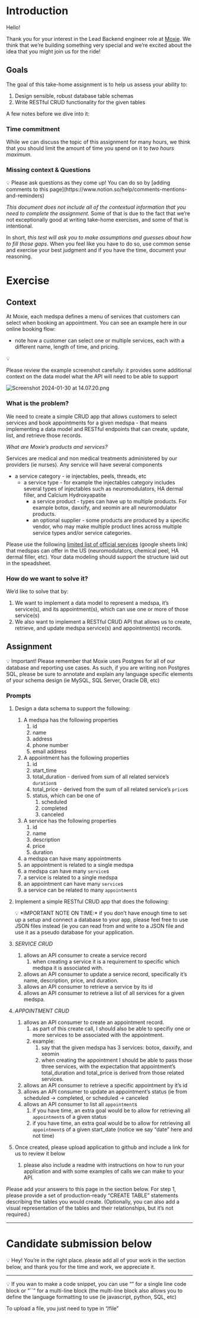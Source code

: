 # Introduction

Hello!

Thank you for your interest in the Lead Backend engineer role at [Moxie](https://www.joinmoxie.com/). We think that we’re building something very special and we’re excited about the idea that you might join us for the ride!

## Goals

The goal of this take-home assignment is to help us assess your ability to:

1. Design sensible, robust database table schemas
2. Write RESTful CRUD functionality for the given tables

A few notes before we dive into it:

### Time commitment

While we can discuss the topic of this assignment for many hours, we think that you should limit the amount of time you spend on it to *two hours maximum*.

### Missing context & Questions

<aside>
💡 Please ask questions as they come up! You can do so by [adding comments to this page](https://www.notion.so/help/comments-mentions-and-reminders)

</aside>

*This document does not include all of the contextual information that you need to complete the assignment.* Some of that is due to the fact that we’re not exceptionally good at writing take-home exercises, and some of that is intentional. 

In short, *this test will ask you to make assumptions and guesses about how to fill those gaps*. When you feel like you have to do so, use common sense and exercise your best judgment and if you have the time, document your reasoning.

# Exercise

## Context

At Moxie, each medspa defines a menu of services that customers can select when booking an appointment. You can see an example here in our online booking flow:

- note how a customer can select one or multiple services, each with a different name, length of time, and pricing.

<aside>
💡

Please review the example screenshot carefully: it provides some additional context on the data model what the API will need to be able to support

</aside>

![Screenshot 2024-01-30 at 14.07.20.png](https://prod-files-secure.s3.us-west-2.amazonaws.com/691ad6c1-489f-4e57-a0e3-e2da905006db/cce27330-0baf-493d-bb33-fdd342a9f5f8/Screenshot_2024-01-30_at_14.07.20.png)

### What is the problem?

We need to create a simple CRUD app that allows customers to select services and book appointments for a given medspa - that means implementing a data model and RESTful endpoints that can create, update, list, and retrieve those records.

*What are Moxie’s products and services?*

Services are medical and non medical treatments administered by our providers (ie nurses). Any service will have several components

- a service category - ie injectables, peels, threads, etc
    - a service type - for example the injectables category includes several types of injectables such as neuromodulators, HA dermal filler, and Calcium Hydroxyapatite
        - a service product - types can have up to multiple products. For example botox, daxxify, and xeomin are all neuromodulator products.
        - an optional supplier - some products are produced by a specific vendor, who may make multiple product lines across multiple service types and/or service categories.

Please use the following [limited list of official services](https://docs.google.com/spreadsheets/d/1s6NPs7HQKmDZb_AFyw-vR-2pBKxrtuIeFpWvd2UtqmU/edit#gid=0) (google sheets link) that medspas can offer in the US (neuromodulators, chemical peel, HA dermal filler, etc).  Your data modeling should support the structure laid out in the speadsheet. 

### How do we want to solve it?

We’d like to solve that by:

1. We want to implement a data model to represent a medspa, it’s service(s), and its appointment(s), which can use one or more of those service(s)
2. We also want to implement a RESTful CRUD API that allows us to create, retrieve, and update medspa service(s) and appointment(s) records. 

## Assignment

<aside>
💡 Important! Please remember that Moxie uses Postgres for all of our database and reporting use cases.  As such, if you are writing non Postgres SQL, please be sure to annotate and explain any language specific elements of your schema design (ie MySQL, SQL Server, Oracle DB, etc)

</aside>

### Prompts

1. Design a data schema to support the following: 
    1. A medspa has the following properties
        1. id
        2. name
        3. address
        4. phone number
        5. email address
    2. A appointment has the following properties
        1. id
        2. start_time
        3. total_duration - derived from sum of all related service’s `duration`s
        4. total_price - derived from the sum of all related service’s `price`s
        5. status, which can be one of
            1. scheduled
            2. completed
            3. canceled
    3. A service has the following properties
        1. id
        2. name
        3. description
        4. price
        5. duration
    4. a medspa can have many appointments
    5. an appointment is related to a single medspa
    6. a medspa can have many `service`s
    7. a service is related to a single medspa
    8. an appointment can have many `service`s
    9. a service can be related to many `appointment`s
2. Implement a simple RESTful CRUD app that does the following:
    
    <aside>
    💡 *IMPORTANT NOTE ON TIME:* if you don’t have enough time to set up a setup and connect a database to your app, please feel free to use JSON files instead (ie you can read from and write to a JSON file and use it as a pseudo database for your application.
    
    </aside>
    

1. *SERVICE CRUD*
    1. allows an API consumer to create a service record
        1. when creating a service it is a requirement to specific which medspa it is associated with.
    2. allows an API consumer to update a service record, specifically it’s name, description, price, and duration.
    3. allows an API consumer to retrieve a service by its id
    4. allows an API consumer to retrieve a list of all services for a given medspa.
2. *APPOINTMENT CRUD*
    1. allows an API consumer to create an appointment record.  
        1. as part of this create call, I should also be able to specifiy one or more services to be associated with the appointment.
        2. example: 
            1. say that the given medspa has 3 services: botox, daxxify, and xeomin
            2. when creating the appointment I should be able to pass those three services, with the expectation that appointment’s total_duration and total_price is derived from those related services.
    2. allows an API consumer to retrieve a specific appointment by it’s id
    3. allows an API consumer to update an appointment’s status (ie from scheduled -> completed, or scheduled -> canceled
    4. allows an API consumer to list all `appointment`s
        1. if you have time, an extra goal would be to allow for retrieving all `appointment`s of a given status
        2. if you have time, an extra goal would be to allow for retrieving all `appointment`s of a given start_date (notice we say “date” here and not time)
1. Once created, please upload application to github and include a link for us to review it below
    1. please also include a readme with instructions on how to run your application and with some examples of calls we can make to your API. 

Please add your answers to this page in the section below. For step 1, please provide a set of production-ready “CREATE TABLE” statements describing the tables you would create. (Optionally, you can also add a visual representation of the tables and their relationships, but it’s not required.)

---

# Candidate submission below

<aside>
💡 Hey! You’re in the right place. please add all of your work in the section below, and thank you for the time and work, we appreciate it.

</aside>

---

<aside>
💡 If you wan to make a code snippet, you can use “” for a single line code block or “``” for a multi-line block (the multi-line block also allows you to define the language formatting to use (ie javascript, python, SQL, etc)

To upload a file, you just need to type in “/file”

</aside>